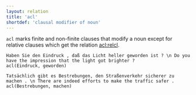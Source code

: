 ```yaml
---
layout: relation
title: 'acl'
shortdef: 'clausal modifier of noun'
---
```


`acl` marks finite and non-finite clauses that modify a noun except for relative clauses which get the relation [acl:relcl]().

~~~ sdparse
Haben Sie den Eindruck , daß das Licht heller geworden ist ? \n Do you have the impression that the light got brighter ?
acl(Eindruck, geworden)
~~~

~~~ sdparse
Tatsächlich gibt es Bestrebungen, den Straßenverkehr sicherer zu machen . \n There are indeed efforts to make the traffic safer .
acl(Bestrebungen, machen)
~~~
